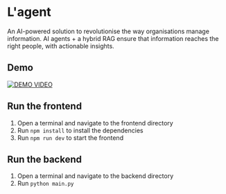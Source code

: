 # L'agent
An AI-powered solution to revolutionise the way organisations manage information. AI agents + a hybrid RAG ensure that information reaches the right people, with actionable insights.

## Demo
[![DEMO VIDEO](https://img.youtube.com/vi/0RVJvqo-ya4/0.jpg)](https://www.youtube.com/watch?v=0RVJvqo-ya4)

## Run the frontend
1. Open a terminal and navigate to the frontend directory
2. Run `npm install` to install the dependencies
3. Run `npm run dev` to start the frontend

## Run the backend
1. Open a terminal and navigate to the backend directory
2. Run `python main.py`